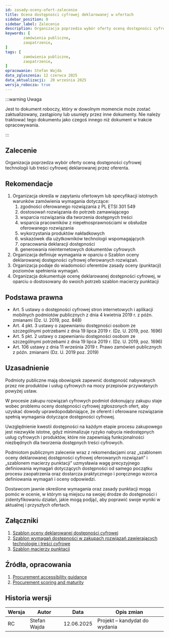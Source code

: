 ```yaml
---
id: zasady-oceny-ofert-zalecenie
title: Ocena dostępności cyfrowej deklarowanej w ofertach
sidebar_position: 0
sidebar_label: Zalecenie
description: Organizacja poprzedza wybór oferty oceną dostępności cyfrowej deklarowanej przez oferenta 
keywords: [
        zamówienia publiczne,
		zaopatrzenie,
]
tags: [
        zamówienia publiczne,
		zaopatrzenie,
]
opracowanie: Stefan Wajda
data_zgloszenia: 12 czerwca 2025
data_aktualizacji:  20 września 2025
wersja_robocza: true
---
```


:::warning Uwaga

Jest to dokument roboczy, który w dowolnym momencie może zostać zaktualizowany, zastąpiony lub usunięty przez inne dokumenty. Nie należy traktować tego dokumentu jako czegoś innego niż dokument w trakcie opracowywania.

:::

## Zalecenie

Organizacja poprzedza wybór oferty oceną dostępności cyfrowej technologii lub treści cyfrowej deklarowanej przez oferenta.

## Rekomendacje

1. Organizacja określa w zapytaniu ofertowym lub specyfikacji istotnych warunków zamówienia wymagania dotyczące:
    1. zgodności oferowanego rozwiązania z PL ETSI 301 549
    2. dostosowań rozwiązania do potrzeb zamawiającego
    3. wsparcia rozwiązania dla tworzenia dostępnych treści
    4. wsparcia pracowników z niepełnosprawnościami w obsłudze oferowanego rozwiązania
    5. wykorzystania produktów nakładkowych
    6. wskazówek dla użytkowników technologii wspomagających
    7. opracowania deklaracji dostępności
    8. generowania nieinternetowych dokumentów cyfrowych
2. Organizacja definiuje wymagania w oparciu o Szablon oceny deklarowanej dostępności cyfrowej oferowanych rozwiązań.
3. Organizacja podaje do wiadomości oferentów zasady oceny (punktacji) poziomów spełnienia wymagań.
4. Organizacja dokumentuje ocenę deklarowanej dostępności cyfrowej, w oparciu o dostosowany do swoich potrzeb szablon macierzy punktacji

## Podstawa prawna

- Art. 5 ustawy o dostępności cyfrowej stron internetowych i aplikacji mobilnych podmiotów publicznych z dnia 4 kwietnia 2019 r. z późn. zmianami (Dz. U. 2019, poz. 848)
- Art. 4 pkt. 3 ustawy o zapewnianiu dostępności osobom ze szczególnymi potrzebami z dnia 19 lipca 2019 r. (Dz. U. 2019, poz. 1696)
- Art. 5 pkt. 2 ustawy o zapewnianiu dostępności osobom ze szczególnymi potrzebami z dnia 19 lipca 2019 r. (Dz. U. 2019, poz. 1696)
- Art. 106 ustawy z dnia 11 września 2019 r. Prawo zamówień publicznych z późn. zmianami (Dz. U. 2019 poz. 2019)

## Uzasadnienie

Podmioty publiczne mają obowiązek zapewnić dostępność nabywanych przez nie produktów i usług cyfrowych na mocy przepisów przywołanych powyżej ustaw.

W procesie zakupu rozwiązań cyfrowych podmiot dokonujący zakupu staje wobec problemu oceny dostępności cyfrowej zgłoszonych ofert, aby uzyskać dowody uprawdopodabniające, że oferent i oferowane rozwiązanie spełnią wymagania dotyczące dostępności cyfrowej.

Uwzględnienie kwestii dostępności na każdym etapie procesu zakupowego jest niezwykle istotne, gdyż minimalizuje ryzyko nabycia niedostępnych usług cyfrowych i produktów, które nie zapewniają funkcjonalności niezbędnych dla tworzenia dostępnych treści cyfrowych.

Podmiotom publicznym zalecenie wraz z rekomendacjami oraz „szablonem oceny deklarowanej dostępności cyfrowej oferowanych rozwiązań” i „szablonem macierzy punktacji” uzmysławia wagę precyzyjnego definiowania wymagań dotyczących dostępności od samego początku procesu zaopatrzenia oraz dostarcza praktycznego i poręcznego wzorca definiowania wymagań i oceny odpowiedzi.

Dostawcom jawnie określone wymagania oraz zasady punktacji mogą pomóc w ocenie, w którym są miejscu na swojej drodze do dostępności i zidentyfikowaniu działań, jakie mogą podjąć, aby poprawić swoje wyniki w aktualnej i przyszłych ofertach.

## Załączniki

1. [Szablon oceny deklarowanej dostępności cyfrowej](zasady-oceny-ofert-rozwiazanie.md)
2. [Szablon wymagań dostępności w zakupach rozwiązań zawierających technologie i treści cyfrowe](zasady-oceny-ofert-szablon-wymagan.md)
3. [Szablon macierzy punktacji](zasady-oceny-ofert-macierz-punktacji.xlsx)


## Źródła, opracowania
1. [Procurement accessibility guidance](https://www.makethingsaccessible.com/guides/procurement-accessibility-guidance/)
2. [Procurement scoring and maturity](https://www.makethingsaccessible.com/guides/procurement-scoring-and-maturity/)


## Historia wersji

| **Wersja** | **Autor** | **Data** | **Opis zmian** |
| --- | --- | --- | --- |
| RC | Stefan Wajda | 12.06.2025 | Projekt – kandydat do wydania |




<!--
## Notatki do wykorzystania w uzasadnieniu

Ustawa o zapewnieniu dostępności osobom ze szczególnymi potrzebami stanowi w art. 4 pkt 3, że:

W przypadku zlecania lub powierzania, na podstawie umowy, realizacji zadań publicznych finansowanych z udziałem środków publicznych lub udzielania zamówień publicznych podmiotom innym niż podmioty publiczne, podmiot publiczny jest obowiązany do określenia w treści umowy warunków służących zapewnieniu dostępności osobom ze szczególnymi potrzebami w zakresie tych zadań publicznych lub zamówień publicznych, z uwzględnieniem minimalnych wymagań, o których mowa w art. 6.

W artykule 5 pkt. Ustawa mówi, że: „W przypadku, gdy podmiot inny niż podmiot publiczny realizuje, na podstawie umowy zawartej z podmiotem publicznym, zadanie finansowane z udziałem środków publicznych, jest obowiązany do zapewnienia dostępności osobom ze szczególnymi potrzebami w zakresie określonym w tej umowie.”

Ustawa Prawo zamówień publicznych stanowi w art. 100, że:

1. W przypadku zamówień przeznaczonych do użytku osób fizycznych, w tym pracowników zamawiającego, opis przedmiotu zamówienia sporządza się, z uwzględnieniem wymagań w zakresie dostępności dla osób niepełnosprawnych oraz projektowania z przeznaczeniem dla wszystkich użytkowników, chyba że nie jest to uzasadnione charakterem przedmiotu zamówienia.
2. Jeżeli wymagania, o których mowa w ust. 1, wynikają z aktu prawa Unii Europejskiej, przedmiot zamówienia, w zakresie wymagań dotyczących dostępności dla osób niepełnosprawnych oraz projektowania z przeznaczeniem dla wszystkich użytkowników, opisuje się przez odesłanie do tego aktu.

W art. 105 czytamy:

1\. W celu potwierdzenia zgodności oferowanych \[…\] dostaw lub usług z wymaganiami, cechami lub kryteriami określonymi w opisie przedmiotu zamówienia lub kryteriami oceny ofert, lub wymaganiami związanymi z realizacją zamówienia **zamawiający może żądać od wykonawców** złożenia certyfikatu wydanego przez jednostkę oceniającą zgodność **lub sprawozdania z badań** przeprowadzonych przez tę jednostkę.

4\. Zamawiający akceptuje odpowiednie przedmiotowe środki dowodowe, inne niż te, o których mowa w ust. 1 i 3, w szczególności dokumentację techniczną producenta, w przypadku gdy dany wykonawca nie ma ani dostępu do certyfikatów lub sprawozdań z badań, o których mowa w ust. 1 i 3, ani możliwości ich uzyskania w odpowiednim terminie, o ile ten brak dostępu nie może być przypisany danemu wykonawcy, oraz pod warunkiem że dany wykonawca udowodni, że wykonywane przez niego roboty budowlane, dostawy lub usługi spełniają wymagania, cechy lub kryteria określone w opisie przedmiotu zamówienia lub kryteriów oceny ofert, lub wymagania związane z realizacją zamówienia.

W art. 106 znajdujemy jeszcze:

1\. Zamawiający może żądać innych niż wskazane w art. 104 i art. 105 przedmiotowych środków dowodowych na potwierdzenie, że oferowane dostawy, usługi lub roboty budowlane spełniają określone przez zamawiającego wymagania, cechy lub kryteria, jeżeli są one niezbędne do przeprowadzenia postępowania. Zamawiający wskazuje wymagane przedmiotowe środki dowodowe w ogłoszeniu o zamówieniu lub dokumentach zamówienia.

A w art. 107

1. Jeżeli zamawiający żąda złożenia przedmiotowych środków dowodowych, wykonawca składa je wraz z ofertą.
2. Jeżeli wykonawca nie złożył przedmiotowych środków dowodowych lub złożone przedmiotowe środki dowodowe są niekompletne, zamawiający wzywa do ich
3. złożenia lub uzupełnienia w wyznaczonym terminie, o ile przewidział to w ogłoszeniu o zamówieniu lub dokumentach zamówienia.
4. Przepisu ust. 2 nie stosuje się, jeżeli przedmiotowy środek dowodowy służy potwierdzeniu zgodności z cechami lub kryteriami określonymi w opisie kryteriów oceny ofert lub, pomimo złożenia przedmiotowego środka dowodowego, oferta podlega odrzuceniu albo zachodzą przesłanki unieważnienia postępowania.
5. Zamawiający może żądać od wykonawców wyjaśnień dotyczących treści przedmiotowych środków dowodowych.

-->